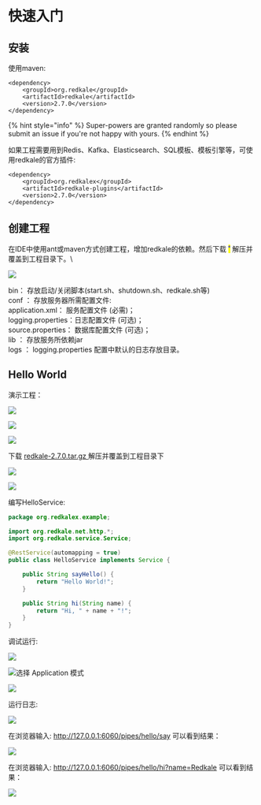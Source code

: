 # 快速入门

## 安装

使用maven:

```markup
<dependency>
    <groupId>org.redkale</groupId>
    <artifactId>redkale</artifactId>
    <version>2.7.0</version>
</dependency>
```

{% hint style="info" %}
&#x20;Super-powers are granted randomly so please submit an issue if you're not happy with yours.
{% endhint %}

如果工程需要用到Redis、Kafka、Elasticsearch、SQL模板、模板引擎等，可使用redkale的官方插件:

```markup
<dependency>
    <groupId>org.redkalex</groupId>
    <artifactId>redkale-plugins</artifactId>
    <version>2.7.0</version>
</dependency>
```



## 创建工程

在IDE中使用ant或maven方式创建工程，增加redkale的依赖。然后下载 <mark style="color:blue;">˚</mark> 解压并覆盖到工程目录下。\


![](<.gitbook/assets/image (19).png>)

&#x20;  bin： 存放启动/关闭脚本(start.sh、shutdown.sh、redkale.sh等)\
conf ： 存放服务器所需配置文件: \
&#x20;               application.xml：     服务配置文件 (必需)； \
&#x20;               logging.properties：日志配置文件 (可选)； \
&#x20;               source.properties： 数据库配置文件 (可选)； \
&#x20;   lib ： 存放服务所依赖jar \
&#x20;logs ： logging.properties 配置中默认的日志存放目录。&#x20;

## Hello World

演示工程：

![](<.gitbook/assets/image (23).png>)

![](<.gitbook/assets/image (17).png>)

![](<.gitbook/assets/image (6).png>)

下载 [redkale-2.7.0.tar.gz ](https://repo1.maven.org/maven2/org/redkale/redkale/2.7.0/redkale-2.7.0.tar.gz)解压并覆盖到工程目录下

![](<.gitbook/assets/image (2).png>)

![](<.gitbook/assets/image (21).png>)

编写HelloService:

```java
package org.redkalex.example;

import org.redkale.net.http.*;
import org.redkale.service.Service;

@RestService(automapping = true)
public class HelloService implements Service {

    public String sayHello() {
        return "Hello World!";
    }

    public String hi(String name) {
        return "Hi, " + name + "!";
    }
}
```

调试运行:&#x20;

![](<.gitbook/assets/image (4).png>)

![选择 Application 模式](<.gitbook/assets/image (16).png>)

![](<.gitbook/assets/image (10).png>)

运行日志:

![](<.gitbook/assets/image (1).png>)

在浏览器输入: http://127.0.0.1:6060/pipes/hello/say 可以看到结果：

![](<.gitbook/assets/image (5).png>)

在浏览器输入: http://127.0.0.1:6060/pipes/hello/hi?name=Redkale 可以看到结果：

![](.gitbook/assets/image.png)



